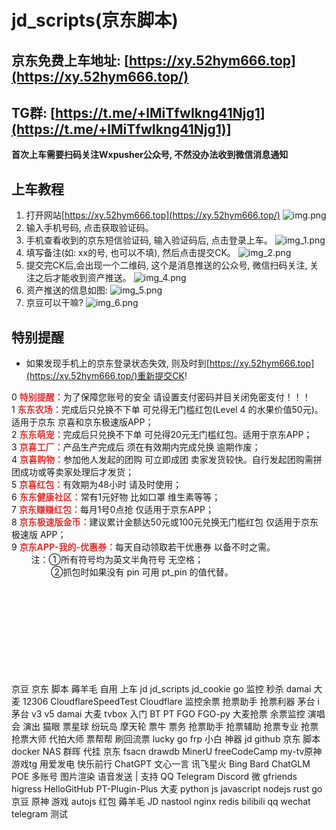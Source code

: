 # jd_scripts(京东脚本)
##  京东免费上车地址: [https://xy.52hym666.top](https://xy.52hym666.top/)

## TG群: [https://t.me/+lMiTfwIkng41Njg1](https://t.me/+lMiTfwIkng41Njg1)]
**首次上车需要扫码关注Wxpusher公众号, 不然没办法收到微信消息通知**

##   上车教程
1. 打开网站[https://xy.52hym666.top](https://xy.52hym666.top/)
   ![img.png](/images/img.png)
2. 输入手机号码, 点击获取验证码。
3. 手机查看收到的京东短信验证码, 输入验证码后, 点击登录上车。
   ![img_1.png](/images/img_1.png)
4. 填写备注(如: xx的号, 也可以不填), 然后点击提交CK。
   ![img_2.png](/images/img_2.png)
6. 提交完CK后,会出现一个二维码, 这个是消息推送的公众号, 微信扫码关注, 关注之后才能收到资产推送。
   ![img_4.png](/images/img_4.png)
7. 资产推送的信息如图:
   ![img_5.png](/images/img_5.png)
8. 京豆可以干嘛?
![img_6.png](/images/img_6.png)

##   特别提醒
- 如果发现手机上的京东登录状态失效, 则及时到[https://xy.52hym666.top](https://xy.52hym666.top/)重新提交CK!
<div class="modal-body">
                 <div class="alert alert-success" id="notice"><div style="text-align:left;">  0  <span style="color: E53333;"><strong>特别提醒：</strong></span>为了保障您账号的安全  请设置支付密码并目关闭免密支付！！！</div><div style="text-align:left;">  1  <span style="color: E53333;"><strong>东东农场：</strong></span>完成后只兑换不下单  可兑得无门槛红包(Level 4 的水果价值50元)。适用于京东  京喜和京东极速版APP；</div><div style="text-align:left;">  2  <span style="color: E53333;"><strong>东东萌宠：</strong></span>完成后只兑换不下单  可兑得20元无门槛红包。适用于京东APP；</div><div style="text-align:left;">  3  <span style="color: E53333;"><strong>京喜工厂：</strong></span>产品生产完成后  须在有效期内完成兑换  逾期作废；</div><div style="text-align:left;">  4  <span style="color: E53333;"><strong>京喜购物：</strong></span>参加他人发起的团购  可立即成团  卖家发货较快。自行发起团购需拼团成功或等卖家处理后才发货；</div><div style="text-align:left;">  5  <span style="color: E53333;"><strong>京喜红包：</strong></span>有效期为48小时  请及时使用；</div><div style="text-align:left;">  6  <span style="color: E53333;"><strong>东东健康社区：</strong></span>常有1元好物  比如口罩  维生素等等；</div><div style="text-align:left;">  7  <span style="color: E53333;"><strong>京东赚赚红包：</strong></span>每月1号0点抢  仅适用于京东APP；</div><div style="text-align:left;">  8  <span style="color: E53333;"><strong>京东极速版金币：</strong></span>建议累计金额达50元或100元兑换无门槛红包  仅适用于京东极速版 APP；</div><div style="text-align:left;">  9  <span style="color: E53333;"><strong>京东APP-我的-优惠券：</strong></span>每天自动领取若干优惠券  以备不时之需。</div><div style="text-align:left;">  &nbsp; &nbsp; &nbsp; &nbsp; 注：①所有符号均为英文半角符号  无空格；</div><div style="text-align:left;">  &nbsp; &nbsp; &nbsp; &nbsp; &nbsp; &nbsp; &nbsp; &nbsp; ②抓包时如果没有 pin   可用 pt_pin 的值代替。</div></div>
</div>


<br/><br/><br/><br/><br/><br/><br/><br/><br/>
 京豆  京东  脚本  薅羊毛  自用  上车  jd  jd_scripts  jd_cookie  go 
 监控  秒杀  damai  大麦  12306  CloudflareSpeedTest  Cloudflare
监控余票  抢票助手  抢票利器  茅台  i茅台 v3 v5  damai  大麦  tvbox  入门  BT  PT  FGO  FGO-py
大麦抢票  余票监控  演唱会  演出  猫眼  票星球  纷玩岛  摩天轮  票牛  票务  抢票助手  抢票辅助  抢票专业  抢票  抢票大师  代拍大师  票帮帮  刷回流票  lucky  go  frp  小白  神器
 jd  github  京东  脚本  docker  NAS  群晖  代挂  京东  fsacn  drawdb  MinerU  freeCodeCamp  my-tv原神游戏tg   用爱发电  快乐前行
 ChatGPT  文心一言  讯飞星火  Bing  Bard  ChatGLM  POE  多账号  图片渲染  语音发送 | 支持 QQ  Telegram  Discord  微
 gfriends  higress  HelloGitHub  PT-Plugin-Plus   大麦
 python  js  javascript  nodejs  rust  go  京豆 原神 游戏  autojs 红包 薅羊毛 JD
 nastool  nginx  redis  bilibili  qq  wechat  telegram 测试 
<!-- START -->
<!-- 1737044765218 -->
<!-- END -->

